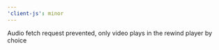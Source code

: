 ```yaml
---
'client-js': minor
---
```


Audio fetch request prevented, only video plays in the rewind player by choice
